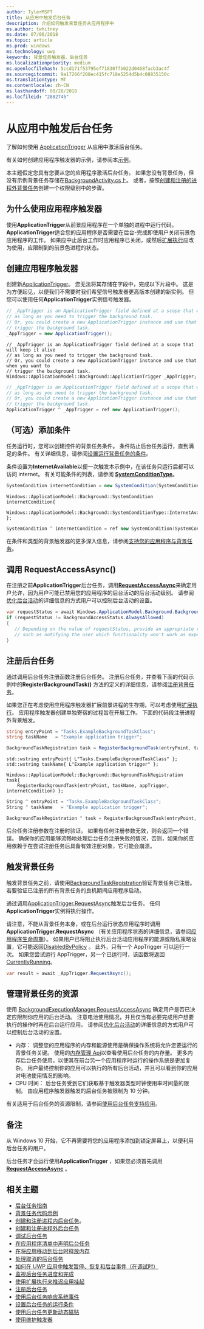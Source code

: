 ```yaml
---
author: TylerMSFT
title: 从应用中触发后台任务
description: 介绍如何触发背景任务从应用程序中
ms.author: twhitney
ms.date: 07/06/2018
ms.topic: article
ms.prod: windows
ms.technology: uwp
keywords: 背景任务触发器，后台任务
ms.localizationpriority: medium
ms.openlocfilehash: 5ccd171f53795ef71830ffb022d0468facb3ac4f
ms.sourcegitcommit: 9a17266f208ec415fc718e5254d5b4c08835150c
ms.translationtype: MT
ms.contentlocale: zh-CN
ms.lasthandoff: 08/28/2018
ms.locfileid: "2882745"
---
```

# <a name="trigger-a-background-task-from-within-your-app"></a>从应用中触发后台任务

了解如何使用 [ApplicationTrigger](https://docs.microsoft.com/uwp/api/Windows.ApplicationModel.Background.ApplicationTrigger) 从应用中激活后台任务。

有关如何创建应用程序触发器的示例，请参阅本[示例](https://github.com/Microsoft/Windows-universal-samples/blob/v2.0.0/Samples/BackgroundTask/cs/BackgroundTask/Scenario5_ApplicationTriggerTask.xaml.cs)。

本主题假定您具有您要从您的应用程序激活后台任务。 如果您没有背景任务，但没有示例背景任务存储在[BackgroundActivity.cs](https://github.com/Microsoft/Windows-universal-samples/blob/master/Samples/BackgroundActivation/cs/BackgroundActivity.cs)上。 或者，按照[创建和注册的进程外背景任务](create-and-register-a-background-task.md)创建一个权限级别中的步骤。

## <a name="why-use-an-application-trigger"></a>为什么使用应用程序触发器

使用**ApplicationTrigger**从前景应用程序在一个单独的进程中运行代码。 **ApplicationTrigger**适合您的应用程序是否需要在后台-完成即使用户关闭前景色应用程序的工作。 如果应中止后台工作时应用程序已关闭，或然后[扩展执行](run-minimized-with-extended-execution.md)应改为使用，应限制到的前景色进程的状态。

## <a name="create-an-application-trigger"></a>创建应用程序触发器

创建新[ApplicationTrigger](https://docs.microsoft.com/uwp/api/Windows.ApplicationModel.Background.ApplicationTrigger)。 您无法将其存储在字段中，完成以下片段中。 这是为方便起见，以便我们不需要时我们希望信号触发器更高版本创建的新实例。 但您可以使用任何**ApplicationTrigger**实例信号触发器。

```csharp
// _AppTrigger is an ApplicationTrigger field defined at a scope that will keep it alive
// as long as you need to trigger the background task.
// Or, you could create a new ApplicationTrigger instance and use that when you want to
// trigger the background task.
_AppTrigger = new ApplicationTrigger();
```

```cppwinrt
// _AppTrigger is an ApplicationTrigger field defined at a scope that will keep it alive
// as long as you need to trigger the background task.
// Or, you could create a new ApplicationTrigger instance and use that when you want to
// trigger the background task.
Windows::ApplicationModel::Background::ApplicationTrigger _AppTrigger;
```

```cpp
// _AppTrigger is an ApplicationTrigger field defined at a scope that will keep it alive
// as long as you need to trigger the background task.
// Or, you could create a new ApplicationTrigger instance and use that when you want to
// trigger the background task.
ApplicationTrigger ^ _AppTrigger = ref new ApplicationTrigger();
```

## <a name="optional-add-a-condition"></a>（可选）添加条件

任务运行时，您可以创建控件的背景任务条件。 条件防止后台任务运行，直到满足的条件。 有关详细信息，请参阅[设置运行背景任务的条件](set-conditions-for-running-a-background-task.md)。

条件设置为**InternetAvailable**以便一次触发本示例中，在该任务只运行后都可以访问 internet。 有关可能条件的列表，请参阅 [**SystemConditionType**](https://msdn.microsoft.com/library/windows/apps/br224835)。

```csharp
SystemCondition internetCondition = new SystemCondition(SystemConditionType.InternetAvailable);
```

```cppwinrt
Windows::ApplicationModel::Background::SystemCondition internetCondition{
    Windows::ApplicationModel::Background::SystemConditionType::InternetAvailable };
```

```cpp
SystemCondition ^ internetCondition = ref new SystemCondition(SystemConditionType::InternetAvailable)
```

在条件和类型的背景触发器的更多深入信息，请参阅[支持您的应用程序与背景任务](support-your-app-with-background-tasks.md)。

##  <a name="call-requestaccessasync"></a>调用 RequestAccessAsync()

在注册之前**ApplicationTrigger**后台任务，调用[**RequestAccessAsync**](https://msdn.microsoft.com/library/windows/apps/hh700494)来确定用户允许，因为用户可能已禁用您的应用程序的后台活动的后台活动级别。 请参阅[优化后台活动](https://docs.microsoft.com/windows/uwp/debug-test-perf/optimize-background-activity)的详细信息的方式用户可以控制后台活动的设置。

```csharp
var requestStatus = await Windows.ApplicationModel.Background.BackgroundExecutionManager.RequestAccessAsync();
if (requestStatus != BackgroundAccessStatus.AlwaysAllowed)
{
   // Depending on the value of requestStatus, provide an appropriate response
   // such as notifying the user which functionality won't work as expected
}
```

## <a name="register-the-background-task"></a>注册后台任务

通过调用后台任务注册函数注册后台任务。 注册后台任务，并查看下面的代码示例中的**RegisterBackgroundTask()** 方法的定义的详细信息，请参阅[注册背景任务](register-a-background-task.md)。

如果您正在考虑使用应用程序触发器扩展前景进程的生存期，可以考虑使用[扩展执行](run-minimized-with-extended-execution.md)。 应用程序触发器创建单独寄宿的过程旨在开展工作。 下面的代码段注册进程外背景触发。

```csharp
string entryPoint = "Tasks.ExampleBackgroundTaskClass";
string taskName   = "Example application trigger";

BackgroundTaskRegistration task = RegisterBackgroundTask(entryPoint, taskName, appTrigger, internetCondition);
```

```cppwinrt
std::wstring entryPoint{ L"Tasks.ExampleBackgroundTaskClass" };
std::wstring taskName{ L"Example application trigger" };

Windows::ApplicationModel::Background::BackgroundTaskRegistration task{
    RegisterBackgroundTask(entryPoint, taskName, appTrigger, internetCondition) };
```

```cpp
String ^ entryPoint = "Tasks.ExampleBackgroundTaskClass";
String ^ taskName   = "Example application trigger";

BackgroundTaskRegistration ^ task = RegisterBackgroundTask(entryPoint, taskName, appTrigger, internetCondition);
```

后台任务注册参数在注册时验证。 如果有任何注册参数无效，则会返回一个错误。 确保你的应用能够流畅地处理后台任务注册失败的情况，否则，如果你的应用依赖于在尝试注册任务后具备有效注册对象，它可能会崩溃。

## <a name="trigger-the-background-task"></a>触发背景任务

触发背景任务之前，请使用[BackgroundTaskRegistration](https://docs.microsoft.com/uwp/api/Windows.ApplicationModel.Background.BackgroundTaskRegistration)验证背景任务已注册。 若要验证已注册的所有背景任务的良机期间应用程序启动。

通过调用[ApplicationTrigger.RequestAsync](https://docs.microsoft.com/uwp/api/windows.applicationmodel.background.applicationtrigger)触发后台任务。 任何**ApplicationTrigger**实例将执行操作。

请注意，不能从背景任务本身，或在后台运行状态应用程序时调用**ApplicationTrigger.RequestAsync** （有关应用程序状态的详细信息，请参阅[应用程序生命周期](app-lifecycle.md)）。
如果用户已将阻止执行后台活动应用程序的能源或隐私策略设置，它可能返回[DisabledByPolicy](https://docs.microsoft.com/uwp/api/windows.applicationmodel.background.applicationtriggerresult) 。
此外，只有一个 AppTrigger 可以运行一次。 如果您尝试运行 AppTrigger，另一个已运行时，该函数将返回[CurrentlyRunning](https://docs.microsoft.com/uwp/api/windows.applicationmodel.background.applicationtriggerresult)。

```csharp
var result = await _AppTrigger.RequestAsync();
```

## <a name="manage-resources-for-your-background-task"></a>管理背景任务的资源

使用 [BackgroundExecutionManager.RequestAccessAsync](https://msdn.microsoft.com/library/windows/apps/windows.applicationmodel.background.backgroundexecutionmanager.aspx) 确定用户是否已决定应限制你应用的后台活动。 注意电池使用情况，并且仅当有必要完成用户想要执行的操作时再在后台运行应用。 请参阅[优化后台活动](https://docs.microsoft.com/windows/uwp/debug-test-perf/optimize-background-activity)的详细信息的方式用户可以控制后台活动的设置。  

- 内存： 调整您的应用程序的内存和能源使用是确保操作系统将允许您要运行的背景任务关键。 使用的[内存管理 Api](https://msdn.microsoft.com/library/windows/apps/windows.system.memorymanager.aspx)以查看使用后台任务的内存量。 更多内存后台任务使用，以使其在前台另一个应用程序时运行的操作系统是更加复杂。 用户最终控制你的应用可以执行的所有后台活动，并且可以看到你的应用对电池使用情况的影响。  
- CPU 时间： 后台任务受到它们获取基于触发器类型时钟使用率时间量的限制。 由应用程序触发器触发的后台任务被限制为 10 分钟。

有关适用于后台任务的资源限制，请参阅[使用后台任务支持应用](support-your-app-with-background-tasks.md)。

## <a name="remarks"></a>备注

从 Windows 10 开始，它不再需要将您的应用程序添加到锁定屏幕上，以便利用后台任务的用户。

后台任务才会运行使用**ApplicationTrigger** ，如果您必须首先调用[**RequestAccessAsync**](https://msdn.microsoft.com/library/windows/apps/hh700485) 。

## <a name="related-topics"></a>相关主题

* [后台任务指南](guidelines-for-background-tasks.md)
* [背景任务代码示例](https://github.com/Microsoft/Windows-universal-samples/tree/master/Samples/BackgroundTask)
* [创建和注册进程内后台任务](create-and-register-an-inproc-background-task.md)。
* [创建和注册进程外后台任务](create-and-register-a-background-task.md)
* [调试后台任务](debug-a-background-task.md)
* [在应用程序清单中声明后台任务](declare-background-tasks-in-the-application-manifest.md)
* [在将应用移动到后台时释放内存](reduce-memory-usage.md)
* [处理取消的后台任务](handle-a-cancelled-background-task.md)
* [如何在 UWP 应用中触发暂停、恢复和后台事件（在调试时）](http://go.microsoft.com/fwlink/p/?linkid=254345)
* [监视后台任务进度和完成](monitor-background-task-progress-and-completion.md)
* [使用扩展执行来推迟应用挂起](run-minimized-with-extended-execution.md)
* [注册后台任务](register-a-background-task.md)
* [使用后台任务响应系统事件](respond-to-system-events-with-background-tasks.md)
* [设置后台任务的运行条件](set-conditions-for-running-a-background-task.md)
* [使用后台任务更新动态磁贴](update-a-live-tile-from-a-background-task.md)
* [使用维护触发器](use-a-maintenance-trigger.md)
